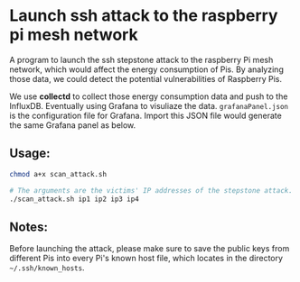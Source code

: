 # Launch ssh attack to the raspberry pi mesh network
A program to launch the ssh stepstone attack to the raspberry Pi mesh network, which would affect the energy consumption of Pis. By analyzing those data, we could detect the potential vulnerabilities of Raspberry Pis.

We use **collectd** to collect those energy consumption data and push to the InfluxDB. Eventually using Grafana to visuliaze the data.
```grafanaPanel.json``` is the configuration file for Grafana. Import this JSON file would generate the same Grafana panel as below.

## Usage:
```bash
chmod a+x scan_attack.sh

# The arguments are the victims' IP addresses of the stepstone attack. The number is arbitrary.
./scan_attack.sh ip1 ip2 ip3 ip4
```

## Notes:
Before launching the attack, please make sure to save the public keys from different Pis into every Pi's known host file, which locates in the directory ```~/.ssh/known_hosts```.